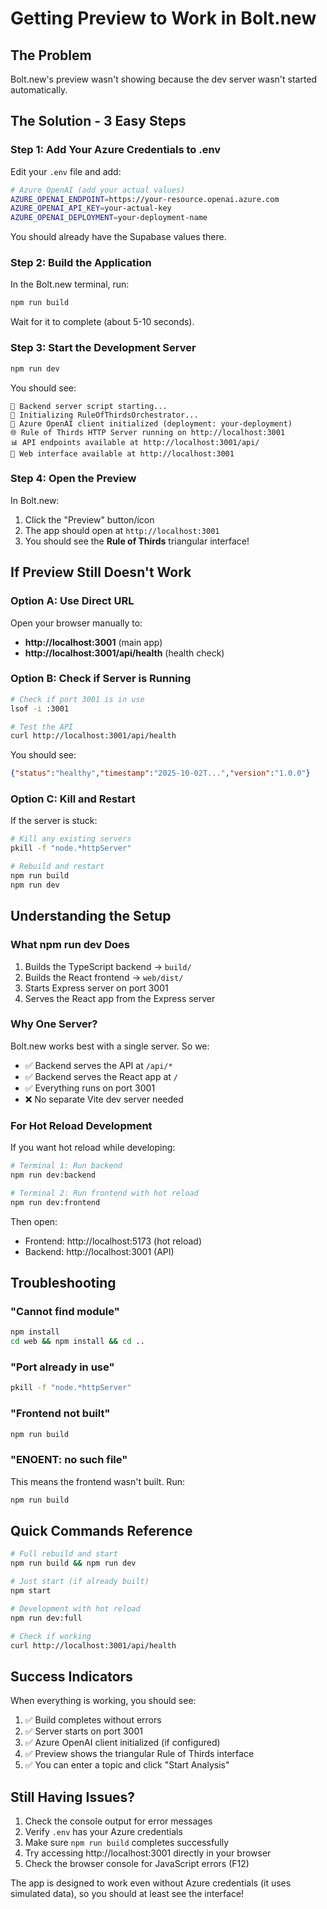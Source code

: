 # Getting Preview to Work in Bolt.new

## The Problem
Bolt.new's preview wasn't showing because the dev server wasn't started automatically.

## The Solution - 3 Easy Steps

### Step 1: Add Your Azure Credentials to .env

Edit your `.env` file and add:

```bash
# Azure OpenAI (add your actual values)
AZURE_OPENAI_ENDPOINT=https://your-resource.openai.azure.com
AZURE_OPENAI_API_KEY=your-actual-key
AZURE_OPENAI_DEPLOYMENT=your-deployment-name
```

You should already have the Supabase values there.

### Step 2: Build the Application

In the Bolt.new terminal, run:

```bash
npm run build
```

Wait for it to complete (about 5-10 seconds).

### Step 3: Start the Development Server

```bash
npm run dev
```

You should see:
```
🚀 Backend server script starting...
🔧 Initializing RuleOfThirdsOrchestrator...
🤖 Azure OpenAI client initialized (deployment: your-deployment)
🌐 Rule of Thirds HTTP Server running on http://localhost:3001
📊 API endpoints available at http://localhost:3001/api/
🎯 Web interface available at http://localhost:3001
```

### Step 4: Open the Preview

In Bolt.new:
1. Click the "Preview" button/icon
2. The app should open at `http://localhost:3001`
3. You should see the **Rule of Thirds** triangular interface!

## If Preview Still Doesn't Work

### Option A: Use Direct URL

Open your browser manually to:
- **http://localhost:3001** (main app)
- **http://localhost:3001/api/health** (health check)

### Option B: Check if Server is Running

```bash
# Check if port 3001 is in use
lsof -i :3001

# Test the API
curl http://localhost:3001/api/health
```

You should see:
```json
{"status":"healthy","timestamp":"2025-10-02T...","version":"1.0.0"}
```

### Option C: Kill and Restart

If the server is stuck:

```bash
# Kill any existing servers
pkill -f "node.*httpServer"

# Rebuild and restart
npm run build
npm run dev
```

## Understanding the Setup

### What npm run dev Does

1. Builds the TypeScript backend → `build/`
2. Builds the React frontend → `web/dist/`
3. Starts Express server on port 3001
4. Serves the React app from the Express server

### Why One Server?

Bolt.new works best with a single server. So we:
- ✅ Backend serves the API at `/api/*`
- ✅ Backend serves the React app at `/`
- ✅ Everything runs on port 3001
- ❌ No separate Vite dev server needed

### For Hot Reload Development

If you want hot reload while developing:

```bash
# Terminal 1: Run backend
npm run dev:backend

# Terminal 2: Run frontend with hot reload
npm run dev:frontend
```

Then open:
- Frontend: http://localhost:5173 (hot reload)
- Backend: http://localhost:3001 (API)

## Troubleshooting

### "Cannot find module"
```bash
npm install
cd web && npm install && cd ..
```

### "Port already in use"
```bash
pkill -f "node.*httpServer"
```

### "Frontend not built"
```bash
npm run build
```

### "ENOENT: no such file"
This means the frontend wasn't built. Run:
```bash
npm run build
```

## Quick Commands Reference

```bash
# Full rebuild and start
npm run build && npm run dev

# Just start (if already built)
npm start

# Development with hot reload
npm run dev:full

# Check if working
curl http://localhost:3001/api/health
```

## Success Indicators

When everything is working, you should see:

1. ✅ Build completes without errors
2. ✅ Server starts on port 3001
3. ✅ Azure OpenAI client initialized (if configured)
4. ✅ Preview shows the triangular Rule of Thirds interface
5. ✅ You can enter a topic and click "Start Analysis"

## Still Having Issues?

1. Check the console output for error messages
2. Verify `.env` has your Azure credentials
3. Make sure `npm run build` completes successfully
4. Try accessing http://localhost:3001 directly in your browser
5. Check the browser console for JavaScript errors (F12)

The app is designed to work even without Azure credentials (it uses simulated data), so you should at least see the interface!

